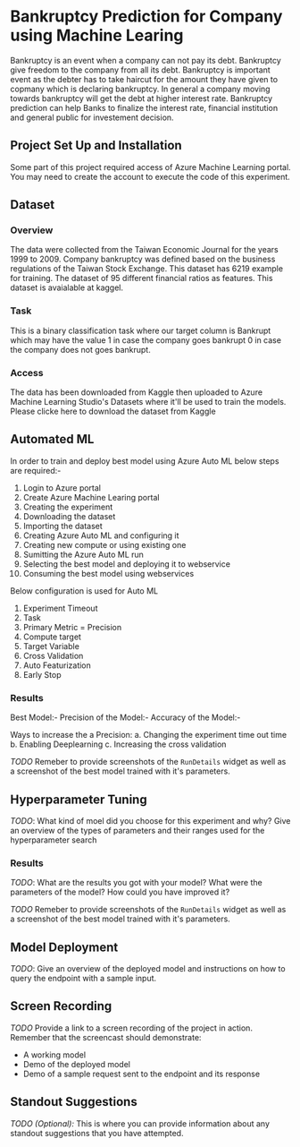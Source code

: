 # Bankruptcy Prediction for Company using Machine Learing
Bankruptcy is an event when a company can not pay its debt. Bankruptcy give freedom to the company from all its debt. Bankruptcy is important event as the debter has to take haircut for the amount they have given to copmany which is declaring bankruptcy. In general a company moving towards bankruptcy will get the debt at higher interest rate. Bankruptcy prediction can help Banks to finalize the interest rate, financial institution and general public for investement decision. 

## Project Set Up and Installation
Some part of this project required access of Azure Machine Learning portal. You may need to create the account to execute the code of this experiment. 

## Dataset

### Overview
The data were collected from the Taiwan Economic Journal for the years 1999 to 2009. Company bankruptcy was defined based on the business regulations of the Taiwan Stock Exchange. This dataset has 6219 example for training. The dataset of 95 different financial ratios as features. This dataset is avaialable at kaggel. 

### Task
This is a binary classification task where our target column is Bankrupt which may have the value 1 in case the company goes bankrupt 0 in case the company does not goes bankrupt.

### Access
The data has been downloaded from Kaggle then uploaded to Azure Machine Learning Studio's Datasets where it'll be used to train the models. Please clicke here to download the dataset from Kaggle

## Automated ML
In order to train and deploy best model using Azure Auto ML below steps are required:-
1. Login to Azure portal 
2. Create Azure Machine Learing portal
3. Creating the experiment 
4. Downloading the dataset 
5. Importing the dataset 
6. Creating Azure Auto ML and configuring it 
7. Creating new compute or using existing one
8. Sumitting the Azure Auto ML run 
9. Selecting the best model and deploying it to webservice
10. Consuming the best model using webservices

Below configuration is used for Auto ML 
1. Experiment Timeout 
2. Task
3. Primary Metric = Precision 
4. Compute target 
5. Target Variable 
6. Cross Validation 
7. Auto Featurization 
8. Early Stop

### Results

Best Model:- 
Precision of the Model:- 
Accuracy of the Model:- 

Ways to increase the a Precision:
a. Changing the experiment time out time
b. Enabling Deeplearning 
c. Increasing the cross validation

*TODO* Remeber to provide screenshots of the `RunDetails` widget as well as a screenshot of the best model trained with it's parameters.

## Hyperparameter Tuning
*TODO*: What kind of moel did you choose for this experiment and why? Give an overview of the types of parameters and their ranges used for the hyperparameter search


### Results
*TODO*: What are the results you got with your model? What were the parameters of the model? How could you have improved it?

*TODO* Remeber to provide screenshots of the `RunDetails` widget as well as a screenshot of the best model trained with it's parameters.

## Model Deployment
*TODO*: Give an overview of the deployed model and instructions on how to query the endpoint with a sample input.

## Screen Recording
*TODO* Provide a link to a screen recording of the project in action. Remember that the screencast should demonstrate:
- A working model
- Demo of the deployed  model
- Demo of a sample request sent to the endpoint and its response

## Standout Suggestions
*TODO (Optional):* This is where you can provide information about any standout suggestions that you have attempted.
